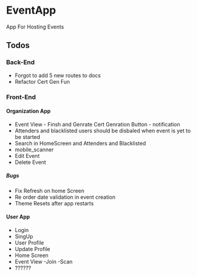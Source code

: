 # EventApp
<p> App For Hosting Events  </p>  

## Todos 

### Back-End
- Forgot to add 5 new routes to docs
- Refactor Cert Gen Fun


### Front-End 

#### Organization App
- Event View - Finsh and Genrate Cert Genration Button - notification 
- Attenders and blacklisted users should be disbaled when event is yet to be started  
- Search in HomeScreen and Attenders and Blacklisted
- mobile_scanner
- Edit Event
- Delete Event 

##### Bugs 
- Fix Refresh on home Screen  
- Re order date validation in event creation
- Theme Resets after app restarts

#### User App
- Login
- SingUp
- User Profile
- Update Profile
- Home Screen
- Event View -Join -Scan
- ??????








